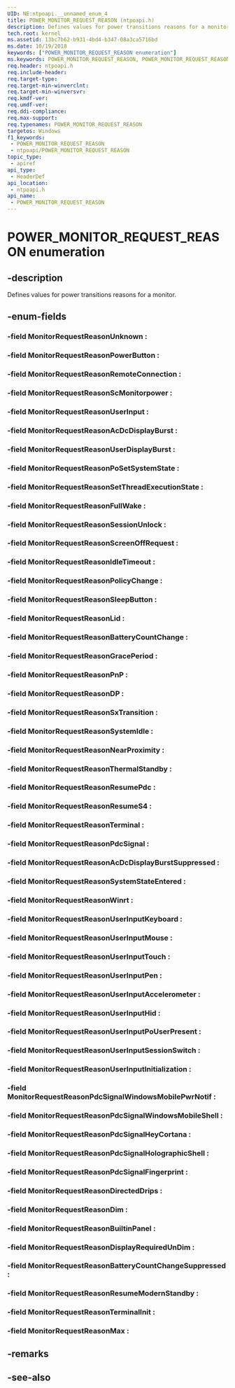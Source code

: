 ```yaml
---
UID: NE:ntpoapi.__unnamed_enum_4
title: POWER_MONITOR_REQUEST_REASON (ntpoapi.h)
description: Defines values for power transitions reasons for a monitor.
tech.root: kernel
ms.assetid: 13bc7b62-b931-4bd4-b347-08a3ca5716bd
ms.date: 10/19/2018
keywords: ["POWER_MONITOR_REQUEST_REASON enumeration"]
ms.keywords: POWER_MONITOR_REQUEST_REASON, POWER_MONITOR_REQUEST_REASON,
req.header: ntpoapi.h
req.include-header: 
req.target-type: 
req.target-min-winverclnt: 
req.target-min-winversvr: 
req.kmdf-ver: 
req.umdf-ver: 
req.ddi-compliance: 
req.max-support: 
req.typenames: POWER_MONITOR_REQUEST_REASON
targetos: Windows
f1_keywords:
 - POWER_MONITOR_REQUEST_REASON
 - ntpoapi/POWER_MONITOR_REQUEST_REASON
topic_type:
 - apiref
api_type:
 - HeaderDef
api_location:
 - ntpoapi.h
api_name:
 - POWER_MONITOR_REQUEST_REASON
---
```


# POWER_MONITOR_REQUEST_REASON enumeration


## -description

Defines values for power transitions reasons for a monitor.

## -enum-fields

### -field MonitorRequestReasonUnknown : 

### -field MonitorRequestReasonPowerButton : 

### -field MonitorRequestReasonRemoteConnection : 

### -field MonitorRequestReasonScMonitorpower : 

### -field MonitorRequestReasonUserInput : 

### -field MonitorRequestReasonAcDcDisplayBurst : 

### -field MonitorRequestReasonUserDisplayBurst : 

### -field MonitorRequestReasonPoSetSystemState : 

### -field MonitorRequestReasonSetThreadExecutionState : 

### -field MonitorRequestReasonFullWake : 

### -field MonitorRequestReasonSessionUnlock : 

### -field MonitorRequestReasonScreenOffRequest : 

### -field MonitorRequestReasonIdleTimeout : 

### -field MonitorRequestReasonPolicyChange : 

### -field MonitorRequestReasonSleepButton : 

### -field MonitorRequestReasonLid : 

### -field MonitorRequestReasonBatteryCountChange : 

### -field MonitorRequestReasonGracePeriod : 

### -field MonitorRequestReasonPnP : 

### -field MonitorRequestReasonDP : 

### -field MonitorRequestReasonSxTransition : 

### -field MonitorRequestReasonSystemIdle : 

### -field MonitorRequestReasonNearProximity : 

### -field MonitorRequestReasonThermalStandby : 

### -field MonitorRequestReasonResumePdc : 

### -field MonitorRequestReasonResumeS4 : 

### -field MonitorRequestReasonTerminal : 

### -field MonitorRequestReasonPdcSignal : 

### -field MonitorRequestReasonAcDcDisplayBurstSuppressed : 

### -field MonitorRequestReasonSystemStateEntered : 

### -field MonitorRequestReasonWinrt : 

### -field MonitorRequestReasonUserInputKeyboard : 

### -field MonitorRequestReasonUserInputMouse : 

### -field MonitorRequestReasonUserInputTouch : 

### -field MonitorRequestReasonUserInputPen : 

### -field MonitorRequestReasonUserInputAccelerometer : 

### -field MonitorRequestReasonUserInputHid : 

### -field MonitorRequestReasonUserInputPoUserPresent : 

### -field MonitorRequestReasonUserInputSessionSwitch : 

### -field MonitorRequestReasonUserInputInitialization : 

### -field MonitorRequestReasonPdcSignalWindowsMobilePwrNotif : 

### -field MonitorRequestReasonPdcSignalWindowsMobileShell : 

### -field MonitorRequestReasonPdcSignalHeyCortana : 

### -field MonitorRequestReasonPdcSignalHolographicShell : 

### -field MonitorRequestReasonPdcSignalFingerprint : 

### -field MonitorRequestReasonDirectedDrips :

### -field MonitorRequestReasonDim :

### -field MonitorRequestReasonBuiltinPanel :

### -field MonitorRequestReasonDisplayRequiredUnDim :

### -field MonitorRequestReasonBatteryCountChangeSuppressed :

### -field MonitorRequestReasonResumeModernStandby :

### -field MonitorRequestReasonTerminalInit :

### -field MonitorRequestReasonMax : 

## -remarks

## -see-also

